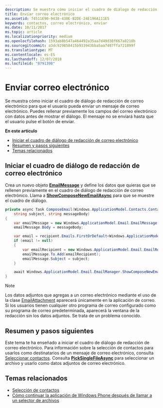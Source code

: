 ```yaml
---
description: Se muestra cómo iniciar el cuadro de diálogo de redacción de correo electrónico para que el usuario pueda enviar un mensaje de correo electrónico. Puedes rellenar previamente los campos del correo electrónico con datos antes de mostrar el diálogo. El mensaje no se enviará hasta que el usuario pulse el botón de enviar.
title: Enviar correo electrónico
ms.assetid: 74511E90-9438-430E-B2DE-24E196A111E5
keywords: contactos, correo electrónico, enviar
ms.date: 10/11/2017
ms.topic: article
ms.localizationpriority: medium
ms.openlocfilehash: 1593ab8b547a464492a35aa7d49d38f667a8210b
ms.sourcegitcommit: a3dc929858415b933943bba5aa7487ffa721899f
ms.translationtype: MT
ms.contentlocale: es-ES
ms.lasthandoff: 12/07/2018
ms.locfileid: "8791398"
---
```

# <a name="send-email"></a>Enviar correo electrónico

Se muestra cómo iniciar el cuadro de diálogo de redacción de correo electrónico para que el usuario pueda enviar un mensaje de correo electrónico. Puedes rellenar previamente los campos del correo electrónico con datos antes de mostrar el diálogo. El mensaje no se enviará hasta que el usuario pulse el botón de enviar.

**En este artículo**

-   [Iniciar el cuadro de diálogo de redacción de correo electrónico](#launch-the-compose-email-dialog)
-   [Resumen y pasos siguientes](#summary-and-next-steps)
-   [Temas relacionados](#related-topics)

## <a name="launch-the-compose-email-dialog"></a>Iniciar el cuadro de diálogo de redacción de correo electrónico

Crea un nuevo objeto [**EmailMessage**](https://msdn.microsoft.com/library/windows/apps/Dn631270) y define los datos que quieras que se rellenen previamente en el cuadro de diálogo de redacción de correo electrónico. Llama a [**ShowComposeNewEmailAsync**](https://msdn.microsoft.com/library/windows/apps/Dn631269) para que se muestre el cuadro de diálogo.

``` cs
private async Task ComposeEmail(Windows.ApplicationModel.Contacts.Contact recipient,
    string subject, string messageBody)
{
    var emailMessage = new Windows.ApplicationModel.Email.EmailMessage();
    emailMessage.Body = messageBody;

    var email = recipient.Emails.FirstOrDefault<Windows.ApplicationModel.Contacts.ContactEmail>();
    if (email != null)
    {
        var emailRecipient = new Windows.ApplicationModel.Email.EmailRecipient(email.Address);
        emailMessage.To.Add(emailRecipient);
        emailMessage.Subject = subject;
    }

    await Windows.ApplicationModel.Email.EmailManager.ShowComposeNewEmailAsync(emailMessage);
}
```

>[!NOTE]
> Los datos adjuntos que agregas a un correo electrónico mediante el uso de la clase [EmailAttachment](https://docs.microsoft.com/uwp/api/windows.applicationmodel.email.emailattachment) aparecerá únicamente en la aplicación de correo. Si los usuarios tienen cualquier otro programa de correo configurado como su programa de correo predeterminada, aparecerá la ventana de la redacción sin los datos adjuntos. Se trata de un problema conocido.

## <a name="summary-and-next-steps"></a>Resumen y pasos siguientes

Este tema te ha enseñado a iniciar el cuadro de diálogo de redacción de correo electrónico. Para información sobre la selección de contactos para usarlos como destinatarios de un mensaje de correo electrónico, consulta [Seleccionar contactos](selecting-contacts.md). Consulta [**PickSingleFileAsync**](https://msdn.microsoft.com/library/windows/apps/JJ635275) para seleccionar un archivo y usarlo como datos adjuntos de correo electrónico.

## <a name="related-topics"></a>Temas relacionados

* [Selección de contactos](selecting-contacts.md)
* [Cómo continuar la aplicación de Windows Phone después de llamar a un selector de archivos](https://msdn.microsoft.com/library/windows/apps/xaml/Dn614994)
 

 
